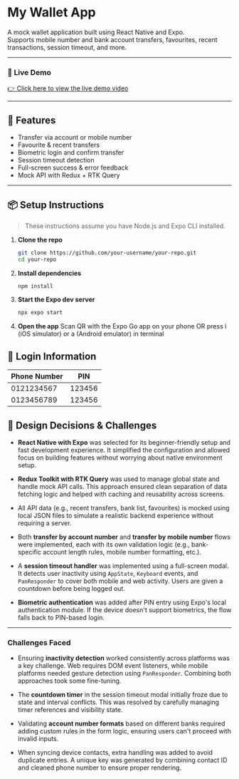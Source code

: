 # My Wallet App 

A mock wallet application built using React Native and Expo.  
Supports mobile number and bank account transfers, favourites, recent transactions, session timeout, and more.

---

### 🔗 Live Demo

[👉 Click here to view the live demo video](https://drive.google.com/file/d/1HBXd4MbCpuGgibUM4Tx1Ai_McGlnTsgX/view?usp=drivesdk)

---

## 🚀 Features

- Transfer via account or mobile number
- Favourite & recent transfers
- Biometric login and confirm transfer
- Session timeout detection
- Full-screen success & error feedback
- Mock API with Redux + RTK Query

---

## 📦 Setup Instructions

> These instructions assume you have Node.js and Expo CLI installed.

1. **Clone the repo**
   ```bash
   git clone https://github.com/your-username/your-repo.git
   cd your-repo

2. **Install dependencies**
   ```bash
   npm install

3. **Start the Expo dev server**
   ```bash
   npx expo start

4. **Open the app**
   Scan QR with the Expo Go app on your phone
   OR press i (iOS simulator) or a (Android emulator) in terminal

## 🔐 Login Information
| Phone Number | PIN    |
| ------------ | ------ |
| 0121234567   | 123456 |
| 0123456789   | 123456 |

## 📘 Design Decisions & Challenges

- **React Native with Expo** was selected for its beginner-friendly setup and fast development experience. It simplified the configuration and allowed focus on building features without worrying about native environment setup.

- **Redux Toolkit with RTK Query** was used to manage global state and handle mock API calls. This approach ensured clean separation of data fetching logic and helped with caching and reusability across screens.

- All API data (e.g., recent transfers, bank list, favourites) is mocked using local JSON files to simulate a realistic backend experience without requiring a server.

- Both **transfer by account number** and **transfer by mobile number** flows were implemented, each with its own validation logic (e.g., bank-specific account length rules, mobile number formatting, etc.).

- A **session timeout handler** was implemented using a full-screen modal. It detects user inactivity using `AppState`, `Keyboard` events, and `PanResponder` to cover both mobile and web activity. Users are given a countdown before being logged out.

- **Biometric authentication** was added after PIN entry using Expo's local authentication module. If the device doesn't support biometrics, the flow falls back to PIN-based login.

---

### Challenges Faced

- Ensuring **inactivity detection** worked consistently across platforms was a key challenge. Web requires DOM event listeners, while mobile platforms needed gesture detection using `PanResponder`. Combining both approaches took some fine-tuning.

- The **countdown timer** in the session timeout modal initially froze due to state and interval conflicts. This was resolved by carefully managing timer references and visibility state.

- Validating **account number formats** based on different banks required adding custom rules in the form logic, ensuring users can't proceed with invalid inputs.

- When syncing device contacts, extra handling was added to avoid duplicate entries. A unique key was generated by combining contact ID and cleaned phone number to ensure proper rendering.



